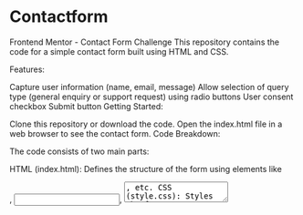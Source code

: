 # Contactform
Frontend Mentor - Contact Form Challenge
This repository contains the code for a simple contact form built using HTML and CSS.

Features:

Capture user information (name, email, message)
Allow selection of query type (general enquiry or support request) using radio buttons
User consent checkbox
Submit button
Getting Started:

Clone this repository or download the code.
Open the index.html file in a web browser to see the contact form.
Code Breakdown:

The code consists of two main parts:

HTML (index.html): Defines the structure of the form using elements like <form>, <input>, <textarea>, etc.
CSS (style.css): Styles the form elements for visual appearance (fonts, colors, layout).
Tools & Techniques:

HTML: Used for creating the form structure and defining functionalities (input fields, radio buttons, checkbox).
CSS: Applied to style the form elements (layout, colors, fonts).
Flexbox (CSS): Potentially used for layout purposes within the form (not explicitly identified in this code snippet).
Further Exploration:

Experiment with different CSS styles to customize the look and feel of the form.
Add functionalities like form validation and error messages using JavaScript.
